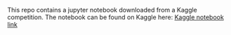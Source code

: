 This repo contains a jupyter notebook downloaded from a Kaggle competition. The notebook can be found on Kaggle here: [Kaggle notebook link](https://www.kaggle.com/code/mrjustpeachy/cnn-histopathologic-cancer-detection)
